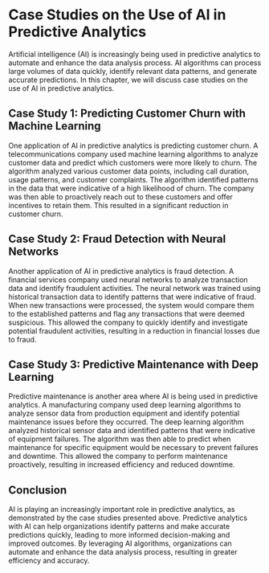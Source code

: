 Case Studies on the Use of AI in Predictive Analytics
======================================================================================================

Artificial intelligence (AI) is increasingly being used in predictive analytics to automate and enhance the data analysis process. AI algorithms can process large volumes of data quickly, identify relevant data patterns, and generate accurate predictions. In this chapter, we will discuss case studies on the use of AI in predictive analytics.

Case Study 1: Predicting Customer Churn with Machine Learning
-------------------------------------------------------------

One application of AI in predictive analytics is predicting customer churn. A telecommunications company used machine learning algorithms to analyze customer data and predict which customers were more likely to churn. The algorithm analyzed various customer data points, including call duration, usage patterns, and customer complaints. The algorithm identified patterns in the data that were indicative of a high likelihood of churn. The company was then able to proactively reach out to these customers and offer incentives to retain them. This resulted in a significant reduction in customer churn.

Case Study 2: Fraud Detection with Neural Networks
--------------------------------------------------

Another application of AI in predictive analytics is fraud detection. A financial services company used neural networks to analyze transaction data and identify fraudulent activities. The neural network was trained using historical transaction data to identify patterns that were indicative of fraud. When new transactions were processed, the system would compare them to the established patterns and flag any transactions that were deemed suspicious. This allowed the company to quickly identify and investigate potential fraudulent activities, resulting in a reduction in financial losses due to fraud.

Case Study 3: Predictive Maintenance with Deep Learning
-------------------------------------------------------

Predictive maintenance is another area where AI is being used in predictive analytics. A manufacturing company used deep learning algorithms to analyze sensor data from production equipment and identify potential maintenance issues before they occurred. The deep learning algorithm analyzed historical sensor data and identified patterns that were indicative of equipment failures. The algorithm was then able to predict when maintenance for specific equipment would be necessary to prevent failures and downtime. This allowed the company to perform maintenance proactively, resulting in increased efficiency and reduced downtime.

Conclusion
----------

AI is playing an increasingly important role in predictive analytics, as demonstrated by the case studies presented above. Predictive analytics with AI can help organizations identify patterns and make accurate predictions quickly, leading to more informed decision-making and improved outcomes. By leveraging AI algorithms, organizations can automate and enhance the data analysis process, resulting in greater efficiency and accuracy.
